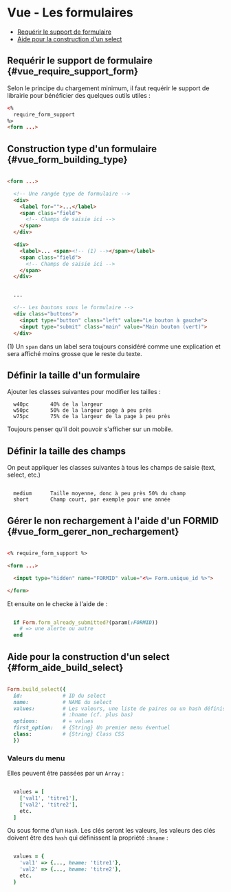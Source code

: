 # Vue - Les formulaires

* [Requérir le support de formulaire](#vue_require_support_form)
* [Aide pour la construction d'un select](#form_aide_build_select)

## Requérir le support de formulaire {#vue_require_support_form}

Selon le principe du chargement minimum, il faut requérir le support de librairie pour bénéficier des quelques outils utiles :

```html
<%
  require_form_support
%>
<form ...>


```

## Construction type d'un formulaire {#vue_form_building_type}

```html

<form ...>

  <!-- Une rangée type de formulaire -->
  <div>
    <label for="">...</label>
    <span class="field">
      <!-- Champs de saisie ici -->
    </span>
  </div>

  <div>
    <label>... <span><!-- (1) --></span></label>
    <span class="field">
      <!-- Champs de saisie ici -->
    </span>
  </div>


  ...

  <!-- Les boutons sous le formulaire -->
  <div class="buttons">
    <input type="button" class="left" value="Le bouton à gauche">
    <input type="submit" class="main" value="Main bouton (vert)">
  </div>

```

(1) Un `span` dans un label sera toujours considéré comme une explication et sera affiché moins grosse que le reste du texte.

## Définir la taille d'un formulaire

Ajouter les classes suivantes pour modifier les tailles :

```
  w40pc       40% de la largeur
  w50pc       50% de la largeur page à peu près
  w75pc       75% de la largeur de la page à peu près

```

Toujours penser qu'il doit pouvoir s'afficher sur un mobile.

## Définir la taille des champs

On peut appliquer les classes suivantes à tous les champs de saisie (text, select, etc.)

```

  medium      Taille moyenne, donc à peu près 50% du champ
  short       Champ court, par exemple pour une année

```



## Gérer le non rechargement à l'aide d'un FORMID {#vue_form_gerer_non_rechargement}

```html

<% require_form_support %>

<form ...>

  <input type="hidden" name="FORMID" value="<%= Form.unique_id %>">

</form>

```

Et ensuite on le checke à l'aide de :

```ruby

  if Form.form_already_submitted?(param(:FORMID))
    # => une alerte ou autre
  end

```


## Aide pour la construction d'un select {#form_aide_build_select}

```ruby

Form.build_select({
  id:             # ID du select
  name:           # NAME du select
  values:         # Les valeurs, une liste de paires ou un hash définissant
                  # :hname (cf. plus bas)
  options:        # = values
  first_option:   # {String} Un premier menu éventuel
  class:          # {String} Class CSS
  })

```

### Valeurs du menu

Elles peuvent être passées par un `Array` :

```ruby

  values = [
    ['val1', 'titre1'],
    ['val2', 'titre2'],
    etc.
  ]

```

Ou sous forme d'un `Hash`. Les clés seront les valeurs, les valeurs des clés doivent être des `hash` qui définissent la propriété `:hname` :

```ruby

  values = {
    'val1' => {..., hname: 'titre1'},
    'val2' => {..., hname: 'titre2'},
    etc.
  }

```
